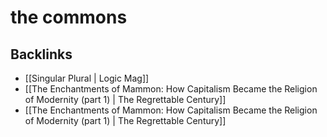 # the commons



<a id="orgc98a361"></a>

## Backlinks

-   [[Singular Plural | Logic Mag]]
-   [[The Enchantments of Mammon: How Capitalism Became the Religion of Modernity (part 1) | The Regrettable Century]]
-   [[The Enchantments of Mammon: How Capitalism Became the Religion of Modernity (part 1) | The Regrettable Century]]
